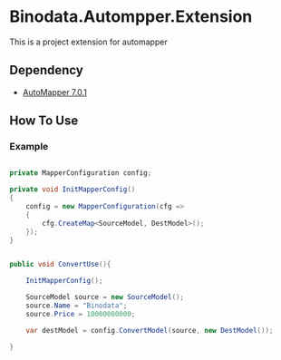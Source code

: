 # Binodata.Autompper.Extension
This is a project extension for automapper

## Dependency
* [AutoMapper 7.0.1](https://www.nuget.org/packages/automapper/)



## How To Use 

### Example

```C#

private MapperConfiguration config;

private void InitMapperConfig()
{
    config = new MapperConfiguration(cfg =>
    {
        cfg.CreateMap<SourceModel, DestModel>();
    });
}


public void ConvertUse(){

	InitMapperConfig();

	SourceModel source = new SourceModel();
	source.Name = "Binodata";
	source.Price = 10000000000;

	var destModel = config.ConvertModel(source, new DestModel());

}

```
